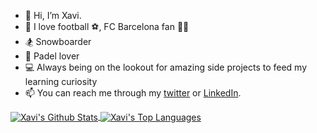 - 👋 Hi, I’m Xavi.
- 💙 I love football ⚽, FC Barcelona fan 🔵🔴
- 🏂 Snowboarder
- 🎾 Padel lover
- 💻 Always being on the lookout for amazing side projects to feed my learning curiosity
- 📫 You can reach me through my [twitter](https://twitter.com/xavism9) or [LinkedIn](https://www.linkedin.com/in/xavisanchezmir/).

<a target=_blank href="https://github.com/xavism">
  <img align="center" alt="Xavi's Github Stats" src="https://github-readme-stats.vercel.app/api?username=xavism&show_icons=true&theme=github_dark&count_private=true&hide_border=true"/>
</a>
<a target=_blank href="https://github.com/xavism">
  <img align="center" alt="Xavi's Top Languages" src="https://github-readme-stats.vercel.app/api/top-langs/?username=xavism&theme=github_dark&layout=compact&hide=EJS&hide_border=true"/>
</a>

<!--
**xavism/xavism** is a ✨ _special_ ✨ repository because its `README.md` (this file) appears on your GitHub profile.

Here are some ideas to get you started:

- 🔭 I’m currently working on ...
- 🌱 I’m currently learning ...
- 👯 I’m looking to collaborate on ...
- 🤔 I’m looking for help with ...
- 💬 Ask me about ...
- 📫 How to reach me: ...
- 😄 Pronouns: ...
- ⚡ Fun fact: ...
--> 
